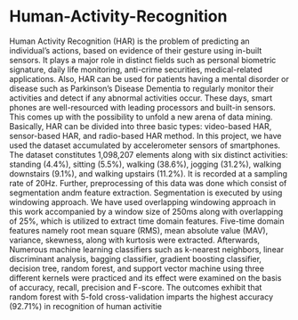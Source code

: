 # Human-Activity-Recognition
Human Activity Recognition (HAR) is the problem of predicting an individual’s actions, based on evidence of their gesture using in-built sensors. It plays a major role in distinct fields such as personal biometric signature, daily life monitoring, anti-crime securities, medical-related applications. Also, HAR can be used for patients having a mental disorder or disease such as Parkinson’s Disease Dementia to regularly monitor their activities and detect if any abnormal activities occur. These days, smart phones are well-resourced with leading processors and built-in sensors. This comes up with the possibility to unfold a new arena of data mining. Basically, HAR can be divided into three basic types: video-based HAR, sensor-based HAR, and radio-based HAR method. In this project, we have used the dataset accumulated by accelerometer sensors of smartphones. The dataset constitutes 1,098,207 elements along with six distinct activities: standing (4.4%), sitting (5.5%), walking (38.6%), jogging (31.2%), walking downstairs (9.1%), and walking upstairs (11.2%). It is recorded at a sampling rate of 20Hz. Further, preprocessing of this data was done which consist of segmentation andm feature extraction. Segmentation is executed by using windowing approach. We have used overlapping windowing approach in this work accompanied by a window size of 250ms along with overlapping of 25%, which is utilized to extract time domain features. Five-time domain features namely root mean square (RMS), mean absolute value (MAV), variance, skewness, along with kurtosis were extracted. Afterwards, Numerous machine learning classifiers such as k-nearest neighbors, linear discriminant analysis, bagging classifier, gradient boosting classifier, decision tree, random forest, and support vector machine using three different kernels were practiced and its effect were examined on the basis of accuracy, recall, precision and F-score. The outcomes exhibit that random forest with 5-fold cross-validation imparts the highest accuracy (92.71%) in recognition of human activitie
